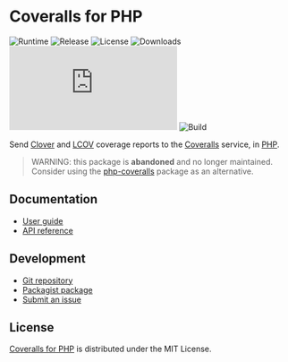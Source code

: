 # Coveralls for PHP
![Runtime](https://badgen.net/packagist/php/cedx/coveralls) ![Release](https://badgen.net/packagist/v/cedx/coveralls) ![License](https://badgen.net/packagist/license/cedx/coveralls) ![Downloads](https://badgen.net/packagist/dt/cedx/coveralls) ![Coverage](https://badgen.net/coveralls/c/github/cedx/coveralls.php) ![Build](https://badgen.net/github/checks/cedx/coveralls.php/main)

Send [Clover](https://www.atlassian.com/software/clover) and [LCOV](http://ltp.sourceforge.net/coverage/lcov.php) coverage reports
to the [Coveralls](https://coveralls.io) service, in [PHP](https://www.php.net).

> WARNING: this package is **abandoned** and no longer maintained.  
> Consider using the [php-coveralls](https://packagist.org/packages/php-coveralls/php-coveralls) package as an alternative.

## Documentation
- [User guide](https://cedx.github.io/coveralls.php)
- [API reference](https://cedx.github.io/coveralls.php/api)

## Development
- [Git repository](https://github.com/cedx/coveralls.php)
- [Packagist package](https://packagist.org/packages/cedx/coveralls)
- [Submit an issue](https://github.com/cedx/coveralls.php/issues)

## License
[Coveralls for PHP](https://cedx.github.io/coveralls.php) is distributed under the MIT License.
